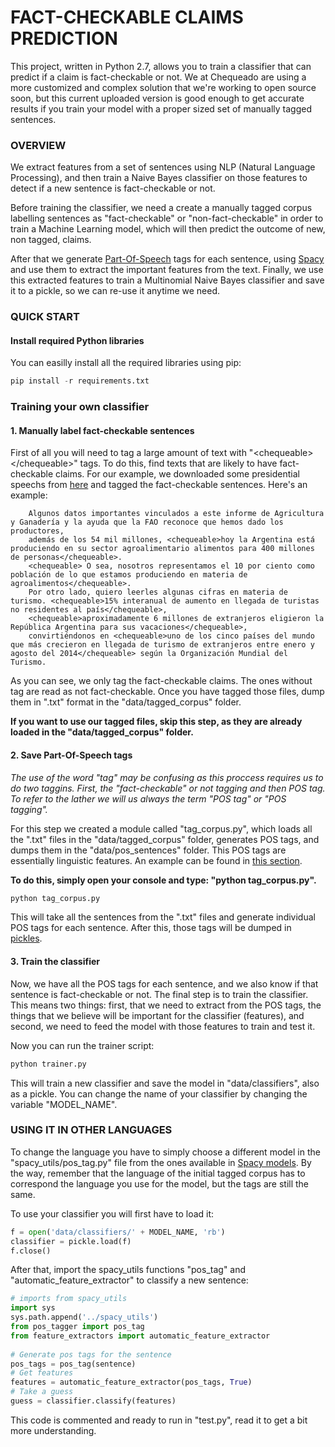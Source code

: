 <h1>FACT-CHECKABLE CLAIMS PREDICTION</h1>

This project, written in Python 2.7, allows you to train a classifier that can predict if a claim is fact-checkable or not.
We at Chequeado are using a more customized and complex solution that we're working to open source soon, but this current uploaded
version is good enough to get accurate results if you train your model with a proper sized set of manually tagged sentences.

<h3>OVERVIEW</h3>

We extract features from a set of sentences using NLP (Natural Language Processing), and then train a Naive Bayes classifier on those features to detect if a new sentence is fact-checkable or not.

Before training the classifier, we need a create a manually tagged corpus labelling sentences as "fact-checkable" or "non-fact-checkable" in order to train a Machine Learning model, which will then predict the outcome of new, non tagged, claims.

After that we generate <a href="https://en.wikipedia.org/wiki/Part-of-speech_tagging" >Part-Of-Speech</a> tags for each sentence, using <a href="https://spacy.io/models/">Spacy</a> and use them to extract the important features from the text. Finally, we use this extracted features to train a Multinomial Naive Bayes classifier and save it to a pickle, so we can re-use it anytime we need.


<h3>QUICK START</h3>

<h4>Install required Python libraries</h4>

You can easilly install all the required libraries using pip:

```python
pip install -r requirements.txt
```

<h3>Training your own classifier</h3>

<h4>1. Manually label fact-checkable sentences</h4>

First of all you will need to tag a large amount of text with "\<chequeable\>\</chequeable\>" tags. 
To do this, find texts that are likely to have fact-checkable claims. For our example, we downloaded some presidential speechs from <a href="https://www.casarosada.gob.ar/informacion/discursos">here</a> and tagged the fact-checkable sentences. Here's an example:

        Algunos datos importantes vinculados a este informe de Agricultura y Ganadería y la ayuda que la FAO reconoce que hemos dado los productores, 
        además de los 54 mil millones, <chequeable>hoy la Argentina está produciendo en su sector agroalimentario alimentos para 400 millones de personas</chequeable>.
        <chequeable> O sea, nosotros representamos el 10 por ciento como población de lo que estamos produciendo en materia de agroalimentos</chequeable>. 
        Por otro lado, quiero leerles algunas cifras en materia de turismo. <chequeable>15% interanual de aumento en llegada de turistas no residentes al país</chequeable>, 
        <chequeable>aproximadamente 6 millones de extranjeros eligieron la República Argentina para sus vacaciones</chequeable>, 
        convirtiéndonos en <chequeable>uno de los cinco países del mundo que más crecieron en llegada de turismo de extranjeros entre enero y agosto del 2014</chequeable> según la Organización Mundial del Turismo.

As you can see, we only tag the fact-checkable claims. The ones without tag are read as not fact-checkable.
Once you have tagged those files, dump them in ".txt" format in the "data/tagged_corpus" folder. 


<b>If you want to use our tagged files, skip this step, as they are already loaded in the "data/tagged_corpus" folder.</b>

<h4>2. Save Part-Of-Speech tags</h4>

<i>The use of the word "tag" may be confusing as this proccess requires us to do two taggins. First, the "fact-checkable" or not tagging and then POS tag. To refer to the lather we will us always the term "POS tag" or "POS tagging".</i>

For this step we created a module called "tag_corpus.py", which loads all the ".txt" files in the "data/tagged_corpus" folder, generates POS tags, and dumps them in the "data/pos_sentences" folder.
This POS tags are essentially linguistic features. An example can be found in <a href="https://spacy.io/usage/linguistic-features#section-pos-tagging">this section</a>.

<b>To do this, simply open your console and type: "python tag_corpus.py". </b>

```python
python tag_corpus.py
```

This will take all the sentences from the ".txt" files and generate individual POS tags for each sentence. After this, those tags will be dumped in <a href="https://docs.python.org/2/library/pickle.html">pickles</a>.


<h4>3. Train the classifier</h4>

Now, we have all the POS tags for each sentence, and we also know if that sentence is fact-checkable or not.
The final step is to train the classifier. This means two things: first, that we need to extract from the POS tags, the things that we believe will be important for the classifier (features), and second, we need to feed the model with those features to train and test it.

Now you can run the trainer script:

```python
python trainer.py
```

This will train a new classifier and save the model in "data/classifiers", also as a pickle. You can change the name of your classifier by changing the variable "MODEL_NAME".

<h3>USING IT IN OTHER LANGUAGES</h3> 

To change the language you have to simply choose a different model in the "spacy_utils/pos_tag.py" file from the ones available in <a href="https://spacy.io/usage/models">Spacy models</a>.
By the way, remember that the language of the initial tagged corpus has to correspond the language you use for the model, but the <chequeable></chequeable> tags are still the same.

To use your classifier you will first have to load it:

```python
f = open('data/classifiers/' + MODEL_NAME, 'rb')
classifier = pickle.load(f)
f.close()
```

After that, import the spacy_utils functions "pos_tag" and "automatic_feature_extractor" to classify a new sentence:
```python
# imports from spacy_utils
import sys
sys.path.append('../spacy_utils')
from pos_tagger import pos_tag
from feature_extractors import automatic_feature_extractor
        
# Generate pos tags for the sentence
pos_tags = pos_tag(sentence)
# Get features
features = automatic_feature_extractor(pos_tags, True)
# Take a guess
guess = classifier.classify(features)
```

This code is commented and ready to run in "test.py", read it to get a bit more understanding.
